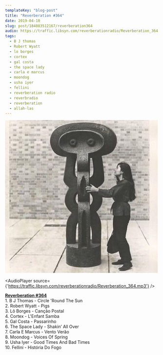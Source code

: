 ```yaml
---
templateKey: "blog-post"
title: "Reverberation #364"
date: 2019-04-10
slug: post/184083512167/reverberation364
audio: https://traffic.libsyn.com/reverberationradio/Reverberation_364.mp3
tags:
  - B J thomas
  - Robert Wyatt
  - lo borges
  - cortex
  - gal costa
  - the space lady
  - carla e marcus
  - moondog
  - usha iyer
  - fellini
  - reverberation radio
  - reverbradio
  - reverberation
  - allah-las
---
```


![Reverberation #364](../images/4c5f850b5788f6731efd62fc34ca3c4eaad126b60cc0ab989a321f2a6a2ea497.jpg)

<AudioPlayer source={'https://traffic.libsyn.com/reverberationradio/Reverberation_364.mp3'} />

<p><b><a href="https://traffic.libsyn.com/reverberationradio/Reverberation_364.mp3">Reverberation #364</a></b><br />1. B J Thomas - Circle 'Round The Sun<br />2. Robert Wyatt - Pigs<br />3. L&ocirc; Borges - Can&ccedil;&atilde;o Postal<br />4. Cortex - L'Enfant Samba<br />5. Gal Costa - Passarinho<br />6. The Space Lady - Shakin&rsquo; All Over<br />7. Carla E Marcus - Vento Ver&atilde;o<br />8. Moondog - Voices Of Spring<br />9. Usha Iyer - Good Times And Bad Times<br />10. Fellini - Hist&oacute;ria Do Fogo</p>
